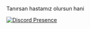 Tanırsan hastamız olursun hani 



[![Discord Presence](https://lanyard-profile-readme.vercel.app/api/129793399887757313)](https://discord.com/users/129793399887757313)


